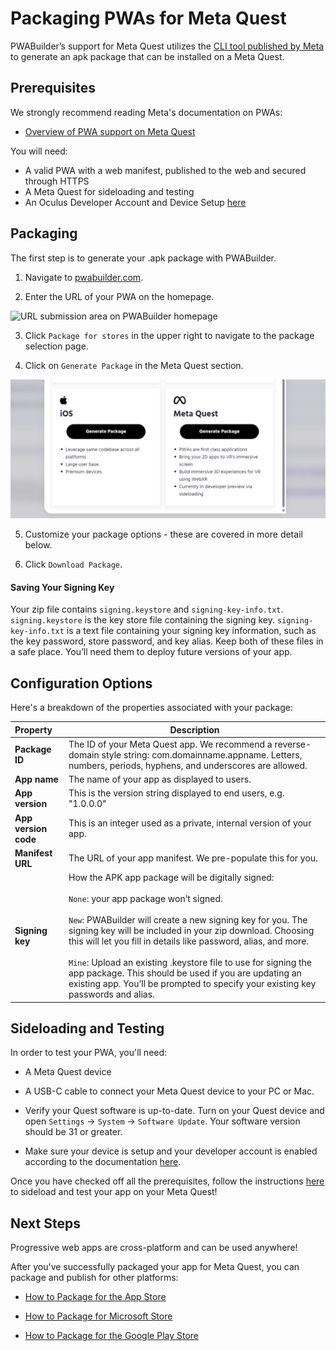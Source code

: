 # Packaging PWAs for Meta Quest

PWABuilder’s support for Meta Quest utilizes the <a href="https://developer.oculus.com/documentation/web/pwa-packaging/" aria-label="click here to view CLI tool">CLI tool published by Meta</a> to generate an apk package that can be installed on a Meta Quest.

## Prerequisites

We strongly recommend reading Meta's documentation on PWAs:
- <a href="https://developer.oculus.com/pwa" aria-label="click here to read PWA support on Meta Quest">Overview of PWA support on Meta Quest</a>


You will need: 
* A valid PWA with a web manifest, published to the web and secured through HTTPS
* A Meta Quest for sideloading and testing
* An Oculus Developer Account and Device Setup <a href="https://developer.oculus.com/documentation/native/android/mobile-device-setup/" aria-label="Click this link to follow instructions">here</a>

## Packaging

The first step is to generate your .apk package with PWABuilder.

1. Navigate to <a href="https://pwabuilder.com" aria-label="Click this link to visit pwabuilder.com">pwabuilder.com</a>.
   
2. Enter the URL of your PWA on the homepage.

<div class="docs-image">
     <img src="/assets/builder/general/pwabuilder-enter-url.png" alt="URL submission area on PWABuilder homepage" width=500>
</div>

3. Click `Package for stores` in the upper right to navigate to the package selection page.
   
4. Click on `Generate Package` in the Meta Quest section.

<div class="docs-image">
    <img src="../assets/builder/meta/store_package.jpg" alt="Meta Store package option on pwabuilder.com" width=550>
</div>

5. Customize your package options - these are covered in more detail below.
   
6. Click `Download Package`.

#### Saving Your Signing Key

Your zip file contains ```signing.keystore``` and ```signing-key-info.txt```. ```signing.keystore``` is the key store file containing the signing key.
```signing-key-info.txt``` is a text file containing your signing key information, such as the key password, store password, and key alias.
Keep both of these files in a safe place. You’ll need them to deploy future versions of your app. 


## Configuration Options

Here's a breakdown of the properties associated with your package:

| Property | Description                                                                                                                                                              |
| :------------------------------------------------------------------------|-------------------------------------------------------------------------------------------------------- |
|**Package ID** | The ID of your Meta Quest app. We recommend a reverse-domain style string: com.domainname.appname. Letters, numbers, periods, hyphens, and underscores are allowed. |
|**App name** | The name of your app as displayed to users.                                                                                                                           |
|**App version** | This is the version string displayed to end users, e.g. "1.0.0.0"                                                                                                  |
|**App version code**| This is an integer used as a private, internal version of your app.                                                                                           |
|**Manifest URL** | The URL of your app manifest. We pre-populate this for you.                                                                                                        |
|**Signing key**| How the APK app package will be digitally signed: <br><br> `None`: your app package won’t signed. <br><br> `New`: PWABuilder will create a new signing key for you. The signing key will be included in your zip download. Choosing this will let you fill in details like password, alias, and more. <br><br> `Mine`: Upload an existing .keystore file to use for signing the app package. This should be used if you are updating an existing app. You’ll be prompted to specify your existing key passwords and alias.                                                         |


## Sideloading and Testing

In order to test your PWA, you'll need:

- A Meta Quest device
  
- A USB-C cable to connect your Meta Quest device to your PC or Mac.
  
- Verify your Quest software is up-to-date. Turn on your Quest device and open `Settings` -> `System` -> `Software Update`.  Your software version should be 31 or greater.
  
- Make sure your device is setup and your developer account is enabled according to the documentation <a href="https://developer.oculus.com/documentation/native/android/mobile-device-setup/" aria-label="Click this link to follow instructions">here</a>.


Once you have checked off all the prerequisites, follow the instructions <a href="https://developer.oculus.com/documentation/web/pwa-packaging/#sideload-your-pwa-to-test)" aria-label="Click this link to follow instructions">here</a> to sideload and test your app on your Meta Quest!

## Next Steps

Progressive web apps are cross-platform and can be used anywhere! 

After you've successfully packaged your app for Meta Quest, you can package and publish for other platforms:

- [How to Package for the App Store](/builder/app-store)

- [How to Package for Microsoft Store](/builder/windows)

- [How to Package for the Google Play Store](/builder/android)
